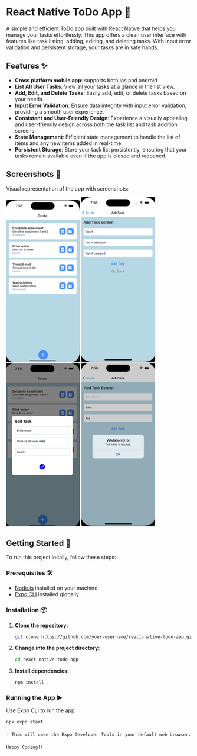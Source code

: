 # React Native ToDo App 📝

A simple and efficient ToDo app built with React Native that helps you manage your tasks effortlessly. This app offers a clean user interface with features like task listing, adding, editing, and deleting tasks. With input error validation and persistent storage, your tasks are in safe hands.

## Features ✨

- **Cross platform mobile app**: supports both ios and android
- **List All User Tasks**: View all your tasks at a glance in the list view.
- **Add, Edit, and Delete Tasks**: Easily add, edit, or delete tasks based on your needs.
- **Input Error Validation**: Ensure data integrity with input error validation, providing a smooth user experience.
- **Consistent and User-Friendly Design**: Experience a visually appealing and user-friendly design across both the task list and task addition screens.
- **State Management**: Efficient state management to handle the list of items and any new items added in real-time.
- **Persistent Storage**: Store your task list persistently, ensuring that your tasks remain available even if the app is closed and reopened.

## Screenshots 📸

Visual representation of the app with screenshots:

<p float="left">
  <img src="./screenshots/sc1.png" width="200" />
  <img src="./screenshots/sc2.png" width="200" />
  <img src="./screenshots/sc3.png" width="200" />
  <img src="./screenshots/sc4.png" width="200" />
</p>

## Getting Started 🚀

To run this project locally, follow these steps:

### Prerequisites 🛠️

- [Node.js](https://nodejs.org/) installed on your machine
- [Expo CLI](https://docs.expo.dev/get-started/installation/) installed globally

### Installation 📦

1. **Clone the repository:**

    ```bash
    git clone https://github.com/your-username/react-native-todo-app.git
    ```

2. **Change into the project directory:**

    ```bash
    cd react-native-todo-app
    ```

3. **Install dependencies:**

    ```bash
    npm install
    ```

### Running the App ▶️

Use Expo CLI to run the app:

```bash
npx expo start

- This will open the Expo Developer Tools in your default web browser. You can run the app on an Android or iOS emulator, or use the Expo Go app on your mobile device by scanning the QR code.

Happy Coding!!
